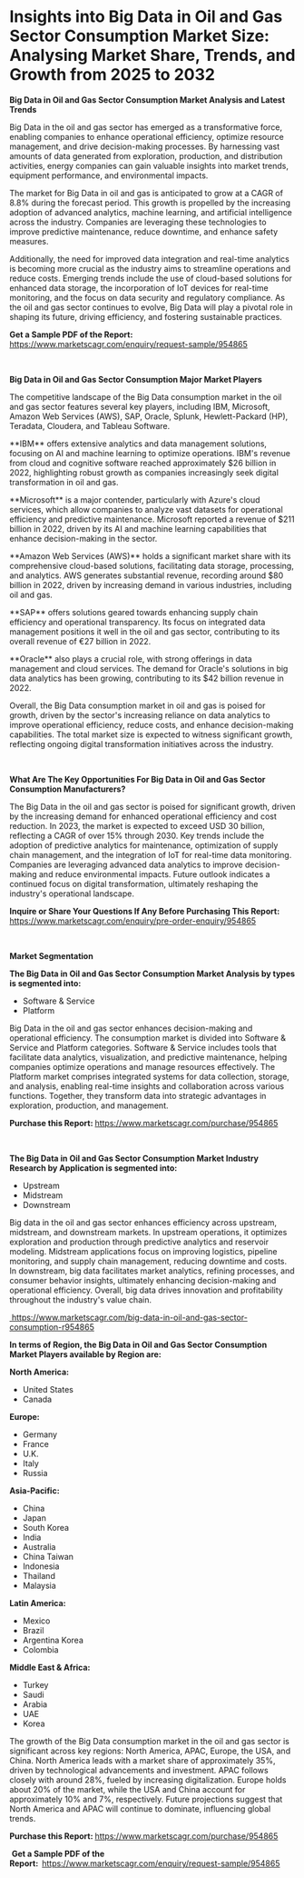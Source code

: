 <p><h1>Insights into Big Data in Oil and Gas Sector Consumption Market Size: Analysing Market Share, Trends, and Growth from 2025 to 2032</h1></p><p><strong>Big Data in Oil and Gas Sector Consumption Market Analysis and Latest Trends</strong></p>
<p><p>Big Data in the oil and gas sector has emerged as a transformative force, enabling companies to enhance operational efficiency, optimize resource management, and drive decision-making processes. By harnessing vast amounts of data generated from exploration, production, and distribution activities, energy companies can gain valuable insights into market trends, equipment performance, and environmental impacts. </p><p>The market for Big Data in oil and gas is anticipated to grow at a CAGR of 8.8% during the forecast period. This growth is propelled by the increasing adoption of advanced analytics, machine learning, and artificial intelligence across the industry. Companies are leveraging these technologies to improve predictive maintenance, reduce downtime, and enhance safety measures.</p><p>Additionally, the need for improved data integration and real-time analytics is becoming more crucial as the industry aims to streamline operations and reduce costs. Emerging trends include the use of cloud-based solutions for enhanced data storage, the incorporation of IoT devices for real-time monitoring, and the focus on data security and regulatory compliance. As the oil and gas sector continues to evolve, Big Data will play a pivotal role in shaping its future, driving efficiency, and fostering sustainable practices.</p></p>
<p><strong>Get a Sample PDF of the Report:&nbsp;</strong> <a href="https://www.marketscagr.com/enquiry/request-sample/954865?utm_campaign=1950&utm_medium=2&utm_source=Github&utm_content=ia&utm_term=18042025&utm_id=big-data-in-oil-and-gas-sector-consumption">https://www.marketscagr.com/enquiry/request-sample/954865</a></p>
<p>&nbsp;</p>
<p><strong>Big Data in Oil and Gas Sector Consumption Major Market Players</strong></p>
<p><p>The competitive landscape of the Big Data consumption market in the oil and gas sector features several key players, including IBM, Microsoft, Amazon Web Services (AWS), SAP, Oracle, Splunk, Hewlett-Packard (HP), Teradata, Cloudera, and Tableau Software. </p><p>**IBM** offers extensive analytics and data management solutions, focusing on AI and machine learning to optimize operations. IBM's revenue from cloud and cognitive software reached approximately $26 billion in 2022, highlighting robust growth as companies increasingly seek digital transformation in oil and gas.</p><p>**Microsoft** is a major contender, particularly with Azure's cloud services, which allow companies to analyze vast datasets for operational efficiency and predictive maintenance. Microsoft reported a revenue of $211 billion in 2022, driven by its AI and machine learning capabilities that enhance decision-making in the sector.</p><p>**Amazon Web Services (AWS)** holds a significant market share with its comprehensive cloud-based solutions, facilitating data storage, processing, and analytics. AWS generates substantial revenue, recording around $80 billion in 2022, driven by increasing demand in various industries, including oil and gas.</p><p>**SAP** offers solutions geared towards enhancing supply chain efficiency and operational transparency. Its focus on integrated data management positions it well in the oil and gas sector, contributing to its overall revenue of €27 billion in 2022.</p><p>**Oracle** also plays a crucial role, with strong offerings in data management and cloud services. The demand for Oracle's solutions in big data analytics has been growing, contributing to its $42 billion revenue in 2022.</p><p>Overall, the Big Data consumption market in oil and gas is poised for growth, driven by the sector's increasing reliance on data analytics to improve operational efficiency, reduce costs, and enhance decision-making capabilities. The total market size is expected to witness significant growth, reflecting ongoing digital transformation initiatives across the industry.</p></p>
<p>&nbsp;</p>
<p><strong>What Are The Key Opportunities For Big Data in Oil and Gas Sector Consumption Manufacturers?</strong></p>
<p><p>The Big Data in the oil and gas sector is poised for significant growth, driven by the increasing demand for enhanced operational efficiency and cost reduction. In 2023, the market is expected to exceed USD 30 billion, reflecting a CAGR of over 15% through 2030. Key trends include the adoption of predictive analytics for maintenance, optimization of supply chain management, and the integration of IoT for real-time data monitoring. Companies are leveraging advanced data analytics to improve decision-making and reduce environmental impacts. Future outlook indicates a continued focus on digital transformation, ultimately reshaping the industry's operational landscape.</p></p>
<p><strong>Inquire or Share Your Questions If Any Before Purchasing This Report:</strong> <a href="https://www.marketscagr.com/enquiry/pre-order-enquiry/954865?utm_campaign=1950&utm_medium=2&utm_source=Github&utm_content=ia&utm_term=18042025&utm_id=big-data-in-oil-and-gas-sector-consumption">https://www.marketscagr.com/enquiry/pre-order-enquiry/954865</a></p>
<p>&nbsp;</p>
<p><strong>Market Segmentation</strong></p>
<p><strong>The Big Data in Oil and Gas Sector Consumption Market Analysis by types is segmented into:</strong></p>
<p><ul><li>Software & Service</li><li>Platform</li></ul></p>
<p><p>Big Data in the oil and gas sector enhances decision-making and operational efficiency. The consumption market is divided into Software & Service and Platform categories. Software & Service includes tools that facilitate data analytics, visualization, and predictive maintenance, helping companies optimize operations and manage resources effectively. The Platform market comprises integrated systems for data collection, storage, and analysis, enabling real-time insights and collaboration across various functions. Together, they transform data into strategic advantages in exploration, production, and management.</p></p>
<p><strong>Purchase this Report:&nbsp;</strong><a href="https://www.marketscagr.com/purchase/954865?utm_campaign=1950&utm_medium=2&utm_source=Github&utm_content=ia&utm_term=18042025&utm_id=big-data-in-oil-and-gas-sector-consumption">https://www.marketscagr.com/purchase/954865</a></p>
<p>&nbsp;</p>
<p><strong>The Big Data in Oil and Gas Sector Consumption Market Industry Research by Application is segmented into:</strong></p>
<p><ul><li>Upstream</li><li>Midstream</li><li>Downstream</li></ul></p>
<p><p>Big data in the oil and gas sector enhances efficiency across upstream, midstream, and downstream markets. In upstream operations, it optimizes exploration and production through predictive analytics and reservoir modeling. Midstream applications focus on improving logistics, pipeline monitoring, and supply chain management, reducing downtime and costs. In downstream, big data facilitates market analytics, refining processes, and consumer behavior insights, ultimately enhancing decision-making and operational efficiency. Overall, big data drives innovation and profitability throughout the industry's value chain.</p></p>
<p><a href="https://www.marketscagr.com/big-data-in-oil-and-gas-sector-consumption-r954865?utm_campaign=1950&utm_medium=2&utm_source=Github&utm_content=ia&utm_term=18042025&utm_id=big-data-in-oil-and-gas-sector-consumption">&nbsp;https://www.marketscagr.com/big-data-in-oil-and-gas-sector-consumption-r954865</a></p>
<p><strong>In terms of Region, the Big Data in Oil and Gas Sector Consumption Market Players available by Region are:</strong></p>
<p>
    <p> <strong> North America: </strong>
        <ul>
            <li>United States</li>
            <li>Canada</li>
        </ul>
        </p> 
    <p> <strong> Europe: </strong>
        <ul>
            <li>Germany</li>
            <li>France</li>
            <li>U.K.</li>
            <li>Italy</li>
            <li>Russia</li>
        </ul>
        </p> 
    <p> <strong> Asia-Pacific: </strong>
        <ul>
            <li>China</li>
            <li>Japan</li>
            <li>South Korea</li>
            <li>India</li>
            <li>Australia</li>
            <li>China Taiwan</li>
            <li>Indonesia</li>
            <li>Thailand</li>
            <li>Malaysia</li>
        </ul>
        </p> 
    <p> <strong> Latin America: </strong>
        <ul>
            <li>Mexico</li>
            <li>Brazil</li>
            <li>Argentina Korea</li>
            <li>Colombia</li>
        </ul>
        </p> 
    <p> <strong> Middle East & Africa: </strong>
        <ul>
            <li>Turkey</li>
            <li>Saudi</li>
            <li>Arabia</li>
            <li>UAE</li>
            <li>Korea</li>
        </ul>
    </p>
    </p>
<p><p>The growth of the Big Data consumption market in the oil and gas sector is significant across key regions: North America, APAC, Europe, the USA, and China. North America leads with a market share of approximately 35%, driven by technological advancements and investment. APAC follows closely with around 28%, fueled by increasing digitalization. Europe holds about 20% of the market, while the USA and China account for approximately 10% and 7%, respectively. Future projections suggest that North America and APAC will continue to dominate, influencing global trends.</p></p>
<p><strong>Purchase this Report: </strong><a href="https://www.marketscagr.com/purchase/954865?utm_campaign=1950&utm_medium=2&utm_source=Github&utm_content=ia&utm_term=18042025&utm_id=big-data-in-oil-and-gas-sector-consumption">https://www.marketscagr.com/purchase/954865</a></p>
<p>&nbsp;<strong>Get a Sample PDF of the Report:&nbsp;&nbsp;</strong><a href="https://www.marketscagr.com/enquiry/request-sample/954865?utm_campaign=1950&utm_medium=2&utm_source=Github&utm_content=ia&utm_term=18042025&utm_id=big-data-in-oil-and-gas-sector-consumption">https://www.marketscagr.com/enquiry/request-sample/954865</a></p>
<p><strong></strong></p>
<p><p></p><p></p><p></p></p>